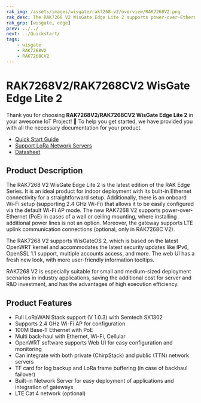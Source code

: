 ```yaml
---
rak_img: /assets/images/wisgate/rak7268-v2/overview/RAK7268V2.png
rak_desc: The RAK7268 V2 WisGate Edge Lite 2 supports power-over-Ethernet (PoE) in cases of a wall or ceiling mounting, where installing additional power lines is not an option. It is an ideal product for indoor deployment with its built-in Ethernet connectivity for a straightforward setup.
rak_grp: [wisgate, edge]
prev: ../../
next: ../Quickstart/
tags:
    - wisgate
    - RAK7268V2
    - RAK7268CV2
---
```


# RAK7268V2/RAK7268CV2 WisGate Edge Lite 2

Thank you for choosing **RAK7268V2/RAK7268CV2 WisGate Edge Lite 2** in your awesome IoT Project! 🎉 To help you get started, we have provided you with all the necessary documentation for your product.

- [Quick Start Guide](../Quickstart/)
- [Support LoRa Network Servers](../Supported-LoRa-Network-Servers/)
- [Datasheet](../Datasheet/)


## Product Description

The RAK7268 V2 WisGate Edge Lite 2 is the latest edition of the RAK Edge Series. It is an ideal product for indoor deployment with its built-in Ethernet connectivity for a straightforward setup. Additionally, there is an onboard Wi-Fi setup (supporting 2.4&nbsp;GHz Wi-Fi) that allows it to be easily configured via the default Wi-Fi AP mode. The new RAK7268 V2 supports power-over-Ethernet (PoE) in cases of a wall or ceiling mounting, where installing additional power lines is not an option. Moreover, the gateway supports LTE uplink communication connections (optional, only in RAK7268C V2).

The RAK7268 V2 supports WisGateOS 2, which is based on the latest OpenWRT kernel and accommodates the latest security updates like IPv6, OpenSSL 1.1 support, multiple accounts access, and more. The web UI has a fresh new look, with more user-friendly information tooltips.

RAK7268 V2 is especially suitable for small and medium-sized deployment scenarios in industry applications, saving the additional cost for server and R&D investment, and has the advantages of high execution efficiency.

## Product Features

- Full LoRaWAN Stack support (V 1.0.3) with Semtech SX1302
- Supports 2.4&nbsp;GHz Wi-Fi AP for configuration
- 100M Base-T Ethernet with PoE
- Multi back-haul with Ethernet, Wi-Fi, Cellular
- OpenWRT software supports Web UI for easy configuration and monitoring
- Can integrate with both private (ChirpStack) and public (TTN) network servers
- TF card for log backup and LoRa frame buffering (in case of backhaul failover)
- Built-in Network Server for easy deployment of applications and integration of gateways
- LTE Cat 4 network (optional)


